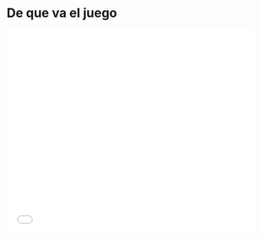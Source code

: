 
# De que va el juego

<iframe width="560" height="461" src="//www.youtube.com/embed/JGX8VeKZDP0" frameborder="0"></iframe>

